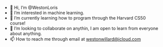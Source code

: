 - 👋 Hi, I’m @WestonLoris
- 👀 I’m interested in machine learning.
- 🌱 I’m currently learning how to program through the Harvard CS50 course!
- 💞️ I’m looking to collaborate on anythin, I am open to learn from everyone about anything.
- 📫 How to reach me through email at westonwillard@icloud.com

<!---
WestonLoris/WestonLoris is a ✨ special ✨ repository because its `README.md` (this file) appears on your GitHub profile.
You can click the Preview link to take a look at your changes.
--->
